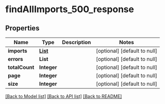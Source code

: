 # findAllImports_500_response

## Properties

| Name           | Type                        | Description | Notes                        |
| -------------- | --------------------------- | ----------- | ---------------------------- |
| **imports**    | [**List**](SourceImport.md) |             | [optional] [default to null] |
| **errors**     | **List**                    |             | [optional] [default to null] |
| **totalCount** | **Integer**                 |             | [optional] [default to null] |
| **page**       | **Integer**                 |             | [optional] [default to null] |
| **size**       | **Integer**                 |             | [optional] [default to null] |

[[Back to Model list]](../README.md#documentation-for-models) [[Back to API list]](../README.md#documentation-for-api-endpoints) [[Back to README]](../README.md)

